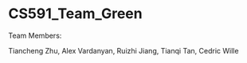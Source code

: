 # CS591_Team_Green


Team Members:

Tiancheng Zhu, Alex Vardanyan, Ruizhi Jiang, Tianqi Tan, Cedric Wille
